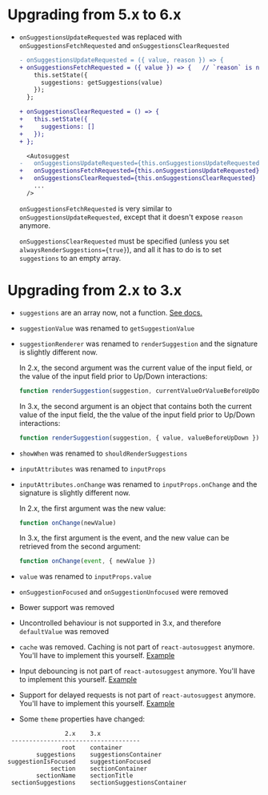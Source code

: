 # Upgrading from 5.x to 6.x

* `onSuggestionsUpdateRequested` was replaced with `onSuggestionsFetchRequested` and `onSuggestionsClearRequested`

  ```diff
  - onSuggestionsUpdateRequested = ({ value, reason }) => {
  + onSuggestionsFetchRequested = ({ value }) => {   // `reason` is not exposed anymore
      this.setState({
        suggestions: getSuggestions(value)
      });
    };
  
  + onSuggestionsClearRequested = () => {
  +   this.setState({
  +     suggestions: []
  +   });
  + };
  
    <Autosuggest
  -   onSuggestionsUpdateRequested={this.onSuggestionsUpdateRequested}
  +   onSuggestionsFetchRequested={this.onSuggestionsUpdateRequested}
  +   onSuggestionsClearRequested={this.onSuggestionsClearRequested}
      ...
    />
  ```
  
  `onSuggestionsFetchRequested` is very similar to `onSuggestionsUpdateRequested`, except that it doesn't expose `reason` anymore.
  
  `onSuggestionsClearRequested` must be specified (unless you set `alwaysRenderSuggestions={true}`), and all it has to do is to set `suggestions` to an empty array.


# Upgrading from 2.x to 3.x

* `suggestions` are an array now, not a function. [See docs.](https://github.com/moroshko/react-autosuggest/blob/master/README.md#suggestionsProp)
* `suggestionValue` was renamed to `getSuggestionValue`
* `suggestionRenderer` was renamed to `renderSuggestion` and the signature is slightly
  different now.

  In 2.x, the second argument was the current value of the input field, or the
  value of the input field prior to Up/Down interactions:

  ```js
  function renderSuggestion(suggestion, currentValueOrValueBeforeUpDown)
  ```

  In 3.x, the second argument is an object that contains both the current value
  of the input field, the the value of the input field prior to Up/Down interactions:

  ```js
  function renderSuggestion(suggestion, { value, valueBeforeUpDown })
  ```
* `showWhen` was renamed to `shouldRenderSuggestions`
* `inputAttributes` was renamed to `inputProps`
* `inputAttributes.onChange` was renamed to `inputProps.onChange` and the signature is
  slightly different now.

  In 2.x, the first argument was the new value:

  ```js
  function onChange(newValue)
  ```

  In 3.x, the first argument is the event, and the new value can be retrieved
  from the second argument:

  ```js
  function onChange(event, { newValue })
  ```
* `value` was renamed to `inputProps.value`
* `onSuggestionFocused` and `onSuggestionUnfocused` were removed
* Bower support was removed
* Uncontrolled behaviour is not supported in 3.x, and therefore `defaultValue` was removed
* `cache` was removed. Caching is not part of `react-autosuggest` anymore. You'll have to implement this yourself. [Example](http://codepen.io/moroshko/pen/JGEmeX)
* Input debouncing is not part of `react-autosuggest` anymore. You'll have to implement this yourself. [Example](http://codepen.io/moroshko/pen/KVaGJE)
* Support for delayed requests is not part of `react-autosuggest` anymore. You'll have to implement this yourself. [Example](http://codepen.io/moroshko/pen/EPZpev)
* Some `theme` properties have changed:

```
                2.x    3.x
 ------------------------------------
               root    container
        suggestions    suggestionsContainer
suggestionIsFocused    suggestionFocused
            section    sectionContainer
        sectionName    sectionTitle
 sectionSuggestions    sectionSuggestionsContainer
```
